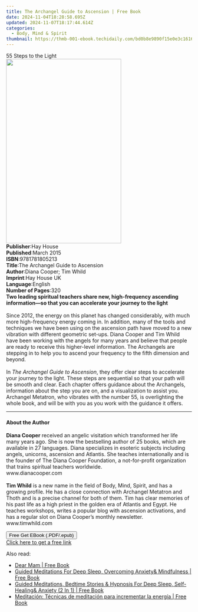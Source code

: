 ```yaml
---
title: The Archangel Guide to Ascension | Free Book
date: 2024-11-04T18:28:58.695Z
updated: 2024-11-07T18:17:44.614Z
categories:
  - Body, Mind & Spirit
thumbnail: https://thmb-001-ebook.techidaily.com/bd0b8e9890f15e0e3c161606e35ad0f7d9290726da97681c9dd2fc33dd9a4c23.jpg
---
```

<main id="book-container">
  <div class="flex flex-col">
    <div class="book-brief flex-1 py-6 px-4 sm:p-6 md:py-10 md:px-8">
      <!-- brief-->
      <div class="book-brief-main">55 Steps to the Light</div>
    </div>
    <div
      class="book-meta-info flex-1 grid gap-4 col-start-1 col-end-3 row-start-1 sm:mb-6 sm:grid-cols-4 lg:gap-6 lg:col-start-2 lg:row-end-6 lg:row-span-6 lg:mb-0"
    >
      <div
        class="book-meta-info-left place-content-center mt-4 p-4 text-sm leading-6 col-start-2 col-span-2 dark:text-slate-400"
      >
        <img
          class="w-full h-500 object-cover rounded-lg sm:h-255 sm:col-span-2 lg:col-span-full"
          src="https://img-001-ebook.techidaily.com/587ed77b695ff7cd6053b169104aa64413fef54a2b11723af44eb42fc8ce3fdb.jpg"
          alt=""
          width="312"
          height="500"
        />
      </div>
      <div
        class="book-meta-info-right mt-2 col-start-1 row-start-2 col-span-3 self-center"
      >
        <!-- meta data  -->
        <div class="flex flex-col px-4 md:px-8">
          <div class="flex-1">
            <strong>Publisher</strong>:<span class="px-2">Hay House</span>
          </div>
          <div class="flex-1">
            <strong>Published</strong>:<span class="px-2">March 2015</span>
          </div>
          <div class="flex-1">
            <strong>ISBN</strong>:<span class="px-2">9781781805213</span>
          </div>
          <div class="flex-1">
            <strong>Title</strong>:<span class="px-2"
              >The Archangel Guide to Ascension</span
            >
          </div>
          <div class="flex-1">
            <strong>Author</strong>:<span class="px-2"
              >Diana Cooper; Tim Whild</span
            >
          </div>
          <div class="flex-1">
            <strong>Imprint</strong>:<span class="px-2">Hay House UK</span>
          </div>
          <div class="flex-1">
            <strong>Language</strong>:<span class="px-2">English</span>
          </div>
          <div class="flex-1">
            <strong>Number of Pages</strong>:<span class="px-2">320</span>
          </div>
        </div>
      </div>
    </div>
    <div class="book-description flex-1 py-6 px-4 sm:p-6 md:py-10 md:px-8">
      <div class="book-description-main">
        <div accordion-content="" id="description">
          <b
            >Two leading spiritual teachers share new, high-frequency ascending
            information—so that you can accelerate your journey to the light</b
          ><br />&nbsp;<br />Since 2012, the energy on this planet has changed
          considerably, with much more high-frequency energy coming in. In
          addition, many of the tools and techniques we have been using on the
          ascension path have moved to a new vibration with different geometric
          set-ups. Diana Cooper and Tim Whild have been working with the angels
          for many years and believe that people are ready to receive this
          higher-level information. The Archangels are stepping in to help you
          to ascend your frequency to the fifth dimension and beyond.<br />&nbsp;<br />In
          <i>The Archangel Guide to Ascension</i>, they offer clear steps to
          accelerate your journey to the light. These steps are sequential so
          that your path will be smooth and clear. Each chapter offers guidance
          about the Archangels, information about the step you are on, and a
          visualization to assist you. Archangel Metatron, who vibrates with the
          number 55, is overlighting the whole book, and will be with you as you
          work with the guidance it offers.
        </div>
        <div class="accordion-fader"></div>
      </div>
    </div>
    <div class="book-excerpts flex-1 py-6 px-4 sm:p-6 md:py-10 md:px-8">
      <!-- excerpts-->
      <div class="book-excerpts-main">
        <hr />
        <h4 class="placeholder placeholder-heading">
          <span>About the Author</span>
        </h4>
        <p>
          <b>Diana Cooper</b>&nbsp;received an angelic visitation which
          transformed her life many years ago. She is now the bestselling author
          of 25 books, which are available in 27 languages. Diana specializes in
          esoteric subjects including angels, unicorns, ascension and Atlantis.
          She teaches internationally and is the founder of The Diana Cooper
          Foundation, a not-for-profit organization that trains spiritual
          teachers worldwide.&nbsp;<br />www.dianacooper.com<br /><br /><b
            >Tim Whild</b
          >
          is a new name in the field of Body, Mind, Spirit, and has a growing
          profile. He has a close connection with Archangel Metatron and Thoth
          and is a precise channel for both of them. Tim&nbsp;has clear memories
          of his past life as a high priest in the golden era of Atlantis and
          Egypt. He teaches workshops, writes a popular blog with ascension
          activations, and has a regular slot on Diana Cooper’s monthly
          newsletter.<br />www.timwhild.com
        </p>
      </div>
    </div>
    <div
      class="book-about-author flex-1 py-6 px-4 sm:p-6 md:py-10 md:px-8"
    ></div>
    <div class="book-free-get flex-1 py-6 px-4 sm:p-6 md:py-10 md:px-8">
      <button
        id="btn-free-get"
        class="bg-blue-500 hover:bg-blue-700 text-white font-bold py-2 px-4 rounded"
      >
        Free Get EBook (.PDF/.epub)
      </button>
      <div id="countdown-display" class="px-2 text-lg mt-2"></div>
      <a
        id="free-link"
        class="hidden bg-blue-500 hover:bg-blue-700 text-white font-bold py-2 px-4 rounded"
        href="https://www.ebooks.com/en-us/book/96317159/the-archangel-guide-to-ascension/diana-cooper/"
        target="_blank"
        >Click here to get a free link</a
      >
    </div>
    <script>
      let countdownTime = 0;
      let countdownInterval = null;
      document
        .getElementById('btn-free-get')
        .addEventListener('click', startCountdown);
      function startCountdown() {
        countdownTime = new Date().getTime() + 60000 * 3;
        countdownInterval = setInterval(updateCountdown, 1000);
        document.getElementById('btn-free-get').disabled = true;
        document
          .getElementById('btn-free-get')
          .classList.add('bg-gray-500', 'cursor-not-allowed');
      }
      function updateCountdown() {
        let currentTime = new Date().getTime();
        let timeLeft = countdownTime - currentTime;
        let secondsLeft = Math.floor(timeLeft / 1000);
        document.getElementById('countdown-display').innerHTML =
          `Remaining time: ${secondsLeft} seconds.`;
        if (secondsLeft <= 0) {
          clearInterval(countdownInterval);
          document.getElementById('btn-free-get').classList.add('hidden');
          document.getElementById('free-link').classList.remove('hidden');
          document.getElementById('countdown-display').innerHTML = '';
        }
      }
    </script>
  </div>
</main>

<ins class="adsbygoogle"
      style="display:block"
      data-ad-client="ca-pub-7571918770474297"
      data-ad-slot="8358498916"
      data-ad-format="auto"
      data-full-width-responsive="true"></ins>
    

<span class="atpl-alsoreadstyle">Also read:</span>
<div><ul>
<li><a href="https://novels-ebooks.techidaily.com/210064361-9781913479213-dear-mam/"><u>Dear Mam | Free Book</u></a></li>
<li><a href="https://novels-ebooks.techidaily.com/210064444-9781989838495-guided-meditations-for-deep-sleep-overcoming-anxiety-mindfulness/"><u>Guided Meditations For Deep Sleep, Overcoming Anxiety& Mindfulness | Free Book</u></a></li>
<li><a href="https://novels-ebooks.techidaily.com/210064448-9781989838501-guided-meditations-bedtime-stories-hypnosis-for-deep-sleep-self-healing-anxiety-2-in-1/"><u>Guided Meditations, Bedtime Stories & Hypnosis For Deep Sleep, Self-Healing& Anxiety (2 In 1) | Free Book</u></a></li>
<li><a href="https://novels-ebooks.techidaily.com/210064090-9781071546185-meditacion-tecnicas-de-meditacion-para-incrementar-la-energia/"><u>Meditación: Técnicas de meditación para incrementar la energía | Free Book</u></a></li>
</ul></div>

